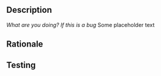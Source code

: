 ## Description
<em>What are you doing?  If this is a bug</em>
Some placeholder text

## Rationale

## Testing

